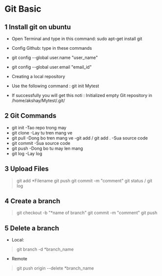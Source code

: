 # Git Basic

## 1 Install git on ubuntu

- Open Terminal and type in this command: sudo apt-get install git

- Config Github: type in these commands
 - git config --global user.name "user_name"
 - git config --global user.email "email_id"

- Creating a local repository
 - Use the following command : git init Mytest
 - If successfully you will get this noti : Initialized empty Git repository in /home/akshay/Mytest/.git/


## 2 Git Commands

- git init
 -Tao repo trong may
- git clone
 -Lay tu tren mang ve
- git pull
 -Dong bo tren mang ve
-git add / git add .
 -Sua source code
- git commit
 -Sua source code 
- git push
 -Dong bo tu may len mang
- git log
 -Lay log

## 3 Upload Files
>git add *Filename
>git push
>git commit -m "comment"
>git status / git log

## 4 Create a branch
>git checkout -b "*name of branch"
>git commit -m "comment"
>git push

## 5 Delete a branch
- Local:
>git branch -d *branch_name

- Remote
>git push origin --delete *branch_name